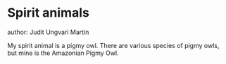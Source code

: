 # Spirit animals
author: Judit Ungvari Martin

My spirit animal is a pigmy owl. 
There are various species of pigmy owls, but mine is the Amazonian Pigmy Owl. 
